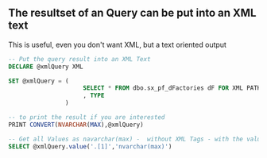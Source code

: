 
## The resultset of an Query can be put into an XML text
This is useful, even you don't want XML, but a text oriented output

````SQL
-- Put the query result into an XML Text
DECLARE @xmlQuery XML

SET @xmlQuery = (	
					 SELECT * FROM dbo.sx_pf_dFactories dF FOR XML PATH ('')  -- '' stands for the row delimitier - which is here nothing
					 , TYPE														-- just for good style, without the TYPE word the result is always nvarchar(max) 
				)

-- to print the result if you are interested
PRINT CONVERT(NVARCHAR(MAX),@xmlQuery)

-- Get all Values as navarchar(max) -  without XML Tags - with the value Method of the DataType XML
SELECT @xmlQuery.value('.[1]','nvarchar(max)')
```` 
 


